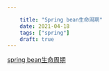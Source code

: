 ```yaml
---

    title: "Spring bean生命周期"
    date: 2021-04-18
    tags: ["spring"]
    draft: true
---
```

[spring bean生命周期](https://zhuanlan.zhihu.com/p/159554995)